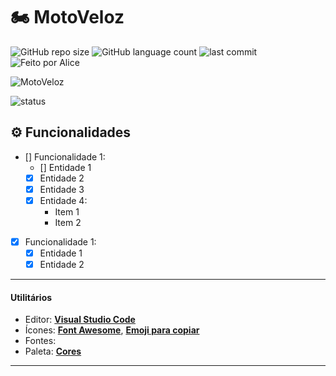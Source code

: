 # 🏍️ MotoVeloz

![GitHub repo size](https://img.shields.io/github/repo-size/Ana-Alice-Honorio/Delivery-Motoboys?style=for-the-badge)
![GitHub language count](https://img.shields.io/github/languages/count/Ana-Alice-Honorio/Delivery-Motoboys?style=for-the-badge)
![last commit](https://img.shields.io/github/last-commit/Ana-Alice-Honorio/Delivery-Motoboys?style=for-the-badge")
![Feito por Alice](https://img.shields.io/badge/feito-por%20Alice-D818A5")

![MotoVeloz]()

![status](https://img.shields.io/badge/STATUS-EM%20DESENVOLVIMENTO-green)

## ⚙️ Funcionalidades

- [] Funcionalidade 1:
  - [] Entidade 1
  - [x] Entidade 2
  - [x] Entidade 3
  - [x] Entidade 4:
    - Item 1
    - Item 2

- [x] Funcionalidade 1:
  - [x] Entidade 1
  - [x] Entidade 2

---

#### **Utilitários**

- Editor:  **[Visual Studio Code](https://code.visualstudio.com/)**  
- Ícones: **[Font Awesome](https://fontawesome.com/)**, **[Emoji para copiar](https://emojisparacopiar.com/)**
- Fontes:  **[]()**  **[]()**
- Paleta: **[Cores]()**

---

